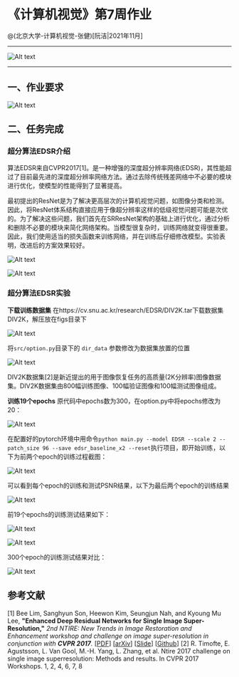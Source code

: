 # 《计算机视觉》第7周作业
@(北京大学-计算机视觉-张健)[阮洁|2021年11月]

--------------

![Alt text](./1636335497035.png)

------------

## 一、作业要求

![Alt text](./1636295282736.png)



##  二、任务完成
### 超分算法EDSR介绍

算法EDSR来自CVPR2017[1]。是一种增强的深度超分辨率网络(EDSR)，其性能超过了目前最先进的深度超分辨率网络方法。通过去除传统残差网络中不必要的模块进行优化，使模型的性能得到了显著提高。

最初提出的ResNet是为了解决更高层次的计算机视觉问题，如图像分类和检测。因此，将ResNet体系结构直接应用于像超分辨率这样的低级视觉问题可能是次优的。为了解决这些问题，我们首先在SRResNet架构的基础上进行优化，通过分析和删除不必要的模块来简化网络架构。当模型很复杂时，训练网络就变得很重要。因此，我们使用适当的损失函数来训练网络，并在训练后仔细修改模型。实验表明，改进后的方案效果较好。

![Alt text](./1636332095362.png)

![Alt text](./1636332110095.png)



### 超分算法EDSR实验
**下载训练数据集**
在https://cv.snu.ac.kr/research/EDSR/DIV2K.tar下载数据集DIV2K，解压放在figs目录下

![Alt text](./1636296666662.png)

将```src/option.py```目录下的 ```dir_data``` 参数修改为数据集放置的位置

![Alt text](./1636296936428.png)


DIV2K数据集[2]是新近提出的用于图像恢复任务的高质量(2K分辨率)图像数据集。DIV2K数据集由800幅训练图像、100幅验证图像和100幅测试图像组成。

**训练19个epochs**
原代码中epochs数为300，在option.py中将epochs修改为20：

![Alt text](./1636295966359.png)

在配置好的pytorch环境中用命令`python main.py --model EDSR --scale 2 --patch_size 96 --save edsr_baseline_x2 --reset`执行项目，即开始训练，以下为前两个epoch的训练过程截图：

![Alt text](./1636294994851.png)

可以看到每个epoch的训练和测试PSNR结果，以下为最后两个epoch的训练结果

![Alt text](./1636295049241.png)

前19个epochs的训练测试结果如下：

![Alt text](./1636296492840.png)

![Alt text](./1636296600215.png)

300个epoch的训练测试结果对比：

![Alt text](./main.png)

## 参考文献
[1] Bee Lim, Sanghyun Son, Heewon Kim, Seungjun Nah, and Kyoung Mu Lee, **"Enhanced Deep Residual Networks for Single Image Super-Resolution,"** <i>2nd NTIRE: New Trends in Image Restoration and Enhancement workshop and challenge on image super-resolution in conjunction with **CVPR 2017**. </i> [[PDF](http://openaccess.thecvf.com/content_cvpr_2017_workshops/w12/papers/Lim_Enhanced_Deep_Residual_CVPR_2017_paper.pdf)] [[arXiv](https://arxiv.org/abs/1707.02921)] [[Slide](https://cv.snu.ac.kr/research/EDSR/Presentation_v3(release).pptx)] [[Github](https://github.com/sanghyun-son/EDSR-PyTorch)]
[2] R. Timofte, E. Agustsson, L. Van Gool, M.-H. Yang, L. Zhang, et al. Ntire 2017 challenge on single image superresolution: Methods and results. In CVPR 2017 Workshops. 1, 2, 4, 6, 7, 8
